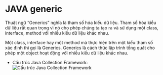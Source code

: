 # JAVA generic

Thuật ngữ “Generics” nghĩa là tham số hóa kiểu dữ liệu. Tham số hóa kiểu dữ liệu rất quan trọng vì nó cho phép chúng ta tạo ra và sử dụng một class, interface, method với nhiều kiểu dữ liệu khác nhau.

Một class, interface hay một method mà thực hiện trên một kiểu tham số xác định thì gọi là Generics.
Generics là cách thức lập trình tổng quát cho phép một object hoạt động với nhiều kiểu dữ liệu khác nhau.
-  Cấu trúc Java Collection Framework: 
    ![ Cấu trúc Java Collection Framework](img/newwww.png)